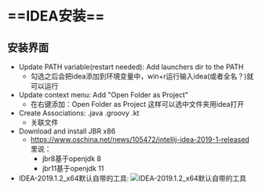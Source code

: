 
# **==IDEA安装==**
## 安装界面
- Update PATH variable(restart needed): Add launchers dir to the PATH
    - 勾选之后会把idea添加到环境变量中，win+r运行输入idea(或者全名？)就可以运行
- Update context menu: Add "Open Folder as Project" 
    - 在右键添加：Open Folder as Project   这样可以选中文件夹用idea打开
- Create Associations: .java .groovy .kt
    - 关联文件
- Download and install JBR x86
    - https://www.oschina.net/news/105472/intellij-idea-2019-1-released 里说：
        - jbr8基于openjdk 8 
        - jbr11基于openjdk 11
- IDEA-2019.1.2_x64默认自带的工具: ![IDEA-2019.1.2_x64默认自带的工具](https://wushu037pro.oss-cn-beijing.aliyuncs.com/markdown图床/IDEA-2019.1.2_x64默认自带的工具.png)
